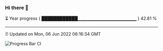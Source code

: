 ### Hi there 👋

⏳ Year progress { ████████████▁▁▁▁▁▁▁▁▁▁▁▁▁▁▁▁▁▁ } 42.81 %

---

⏰ Updated on Mon, 06 Jun 2022 06:16:34 GMT

![Progress Bar CI](https://github.com/liununu/liununu/workflows/Progress%20Bar%20CI/badge.svg)
